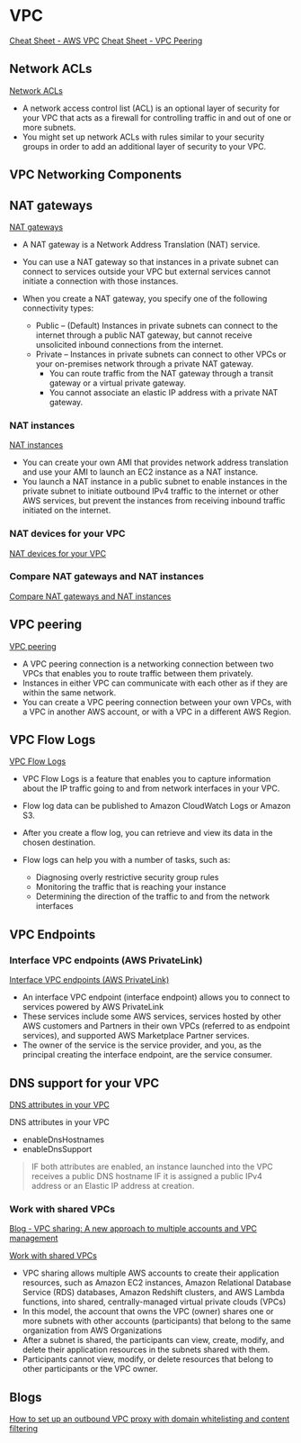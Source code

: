 # VPC

[Cheat Sheet - AWS VPC](https://tutorialsdojo.com/amazon-vpc)
[Cheat Sheet - VPC Peering](https://tutorialsdojo.com/vpc-peering)


## Network ACLs

[Network ACLs](https://docs.aws.amazon.com/vpc/latest/userguide/vpc-network-acls.html)

- A network access control list (ACL) is an optional layer of security for your VPC that acts as a firewall for controlling traffic in and out of one or more subnets. 
- You might set up network ACLs with rules similar to your security groups in order to add an additional layer of security to your VPC.

## VPC Networking Components

## NAT gateways

[NAT gateways](https://docs.aws.amazon.com/vpc/latest/userguide/vpc-nat-gateway.html)

- A NAT gateway is a Network Address Translation (NAT) service. 
- You can use a NAT gateway so that instances in a private subnet can connect to services outside your VPC but external services cannot initiate a connection with those instances.

- When you create a NAT gateway, you specify one of the following connectivity types:
  - Public – (Default) Instances in private subnets can connect to the internet through a public NAT gateway, but cannot receive unsolicited inbound connections from the internet.
  - Private – Instances in private subnets can connect to other VPCs or your on-premises network through a private NAT gateway. 
    - You can route traffic from the NAT gateway through a transit gateway or a virtual private gateway. 
    - You cannot associate an elastic IP address with a private NAT gateway.
    

### NAT instances

[NAT instances](https://docs.aws.amazon.com/vpc/latest/userguide/VPC_NAT_Instance.html)

- You can create your own AMI that provides network address translation and use your AMI to launch an EC2 instance as a NAT instance. 
- You launch a NAT instance in a public subnet to enable instances in the private subnet to initiate outbound IPv4 traffic to the internet or other AWS services, but prevent the instances from receiving inbound traffic initiated on the internet.

### NAT devices for your VPC

[NAT devices for your VPC](https://docs.aws.amazon.com/vpc/latest/userguide/vpc-nat.html)



### Compare NAT gateways and NAT instances

[Compare NAT gateways and NAT instances](https://docs.aws.amazon.com/vpc/latest/userguide/vpc-nat-comparison.html)



## VPC peering

[VPC peering](https://docs.aws.amazon.com/vpc/latest/userguide/vpc-peering.html)

- A VPC peering connection is a networking connection between two VPCs that enables you to route traffic between them privately. 
- Instances in either VPC can communicate with each other as if they are within the same network. 
- You can create a VPC peering connection between your own VPCs, with a VPC in another AWS account, or with a VPC in a different AWS Region.


## VPC Flow Logs

[VPC Flow Logs](https://docs.aws.amazon.com/vpc/latest/userguide/flow-logs.html)

- VPC Flow Logs is a feature that enables you to capture information about the IP traffic going to and from network interfaces in your VPC.
- Flow log data can be published to Amazon CloudWatch Logs or Amazon S3.
- After you create a flow log, you can retrieve and view its data in the chosen destination.

- Flow logs can help you with a number of tasks, such as:
  - Diagnosing overly restrictive security group rules
  - Monitoring the traffic that is reaching your instance
  - Determining the direction of the traffic to and from the network interfaces

## VPC Endpoints

### Interface VPC endpoints (AWS PrivateLink)

[Interface VPC endpoints (AWS PrivateLink)](https://docs.aws.amazon.com/vpc/latest/privatelink/vpce-interface.html)

- An interface VPC endpoint (interface endpoint) allows you to connect to services powered by AWS PrivateLink
- These services include some AWS services, services hosted by other AWS customers and Partners in their own VPCs (referred to as endpoint services), and supported AWS Marketplace Partner services. 
- The owner of the service is the service provider, and you, as the principal creating the interface endpoint, are the service consumer.

## DNS support for your VPC

[DNS attributes in your VPC](https://docs.aws.amazon.com/vpc/latest/userguide/vpc-dns.html#vpc-dns-support)

DNS attributes in your VPC

- enableDnsHostnames	
- enableDnsSupport

>  IF both attributes are enabled, an instance launched into the VPC receives a public DNS hostname IF it is assigned a public IPv4 address or an Elastic IP address at creation.


### Work with shared VPCs

[Blog - VPC sharing: A new approach to multiple accounts and VPC management](https://aws.amazon.com/blogs/networking-and-content-delivery/vpc-sharing-a-new-approach-to-multiple-accounts-and-vpc-management)

[Work with shared VPCs](https://docs.aws.amazon.com/vpc/latest/userguide/vpc-sharing.html)

- VPC sharing allows multiple AWS accounts to create their application resources, such as Amazon EC2 instances, Amazon Relational Database Service (RDS) databases, Amazon Redshift clusters, and AWS Lambda functions, into shared, centrally-managed virtual private clouds (VPCs)
- In this model, the account that owns the VPC (owner) shares one or more subnets with other accounts (participants) that belong to the same organization from AWS Organizations
- After a subnet is shared, the participants can view, create, modify, and delete their application resources in the subnets shared with them. 
- Participants cannot view, modify, or delete resources that belong to other participants or the VPC owner.

## Blogs

[How to set up an outbound VPC proxy with domain whitelisting and content filtering](https://aws.amazon.com/blogs/security/how-to-set-up-an-outbound-vpc-proxy-with-domain-whitelisting-and-content-filtering)